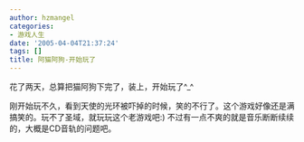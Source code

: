```yaml
---
author: hzmangel
categories:
- 游戏人生
date: '2005-04-04T21:37:24'
tags: []
title: 阿猫阿狗-开始玩了
---
```

花了两天，总算把猫阿狗下完了，装上，开始玩了^_^


刚开始玩不久，看到天使的光环被吓掉的时候，笑的不行了。这个游戏好像还是满搞笑的。玩不了圣域，就玩玩这个老游戏吧:) 不过有一点不爽的就是音乐断断续续的，大概是CD音轨的问题吧。